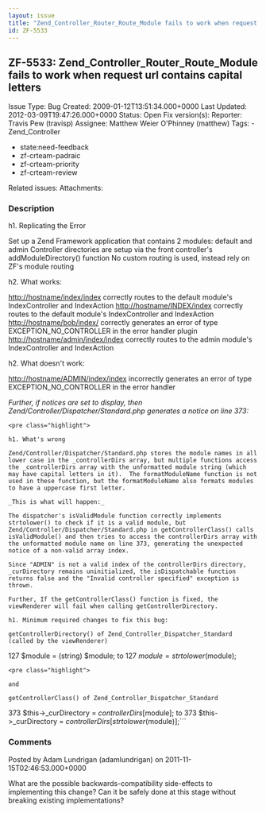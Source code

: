 ```yaml
---
layout: issue
title: "Zend_Controller_Router_Route_Module fails to work when request url contains capital letters"
id: ZF-5533
---
```


ZF-5533: Zend\_Controller\_Router\_Route\_Module fails to work when request url contains capital letters
--------------------------------------------------------------------------------------------------------

 Issue Type: Bug Created: 2009-01-12T13:51:34.000+0000 Last Updated: 2012-03-09T19:47:26.000+0000 Status: Open Fix version(s): 
 Reporter:  Travis Pew (travisp)  Assignee:  Matthew Weier O'Phinney (matthew)  Tags: - Zend\_Controller
- state:need-feedback
- zf-crteam-padraic
- zf-crteam-priority
- zf-crteam-review
 
 Related issues: 
 Attachments: 
### Description

h1. Replicating the Error

Set up a Zend Framework application that contains 2 modules: default and admin Controller directories are setup via the front controller's addModuleDirectory() function No custom routing is used, instead rely on ZF's module routing

h2. What works:

<http://hostname/index/index> correctly routes to the default module's IndexController and IndexAction <http://hostname/INDEX/index> correctly routes to the default module's IndexController and IndexAction <http://hostname/bob/index/> correctly generates an error of type EXCEPTION\_NO\_CONTROLLER in the error handler plugin <http://hostname/admin/index/index> correctly routes to the admin module's IndexController and IndexAction

h2. What doesn't work:

<http://hostname/ADMIN/index/index> incorrectly generates an error of type EXCEPTION\_NO\_CONTROLLER in the error handler

_Further, if notices are set to display, then Zend/Controller/Dispatcher/Standard.php generates a notice on line 373:_

 
    <pre class="highlight">
    
    h1. What's wrong
    
    Zend/Controller/Dispatcher/Standard.php stores the module names in all lower case in the _controllerDirs array, but multiple functions access the _controllerDirs array with the unformatted module string (which may have capital letters in it).  The formatModuleName function is not used in these function, but the formatModuleName also formats modules to have a uppercase first letter.
    
    _This is what will happen:_
    
    The dispatcher's isValidModule function correctly implements strtolower() to check if it is a valid module, but Zend/Controller/Dispatcher/Standard.php in getControllerClass() calls isValidModule() and then tries to access the controllerDirs array with the unformatted module name on line 373, generating the unexpected notice of a non-valid array index.
    
    Since "ADMIN" is not a valid index of the controllerDirs directory, _curDirectory remains uninitialized, the isDispatchable function returns false and the "Invalid controller specified" exception is thrown.
    
    Further, If the getControllerClass() function is fixed, the viewRenderer will fail when calling getControllerDirectory.
    
    h1. Minimum required changes to fix this bug:
    
    getControllerDirectory() of Zend_Controller_Dispatcher_Standard (called by the viewRenderer)


127 $module = (string) $module; to 127 $module = strtolower($module);

 
    <pre class="highlight">
    
    and
    
    getControllerClass() of Zend_Controller_Dispatcher_Standard


373 $this->\_curDirectory = $controllerDirs[$module]; to 373 $this->\_curDirectory = $controllerDirs[strtolower($module)];```

 

 

### Comments

Posted by Adam Lundrigan (adamlundrigan) on 2011-11-15T02:46:53.000+0000

What are the possible backwards-compatibility side-effects to implementing this change? Can it be safely done at this stage without breaking existing implementations?

 

 